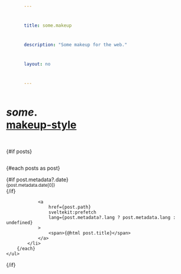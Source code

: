 ```yaml
---
title: some.makeup
description: "Some makeup for the web."
layout: no
---
```


<script context="module">
	import { getPostsFromFiles } from '$libs/utils/index.js';

	const markdownFiles = import.meta.glob("./*.md", { eager: true });
	const excludeFiles = ["index"];

	export const hydrate = false;

	export const load = async ({ url }) => {
		return {
			props: {
				posts: getPostsFromFiles(markdownFiles, url).filter(
					item => !excludeFiles.includes(item.title),
				),
			},
		};
	};
</script>

<script>
	export let posts = [];
</script>

<div class="wrapper">

# _some_**.**[makeup-style](/style)

{#if posts}
	<ul>
		{#each posts as post}
			<li>
				{#if post.metadata?.date}
					<small>
						<time>{post.metadata.date[0]}</time>
					</small>
				{/if}

				<a
					href={post.path}
					sveltekit:prefetch
					lang={post.metadata?.lang ? post.metadata.lang : undefined}
				>
					<span>{@html post.title}</span>
				</a>
			</li>
		{/each}
	</ul>
{/if}

</div>

<style>
	.wrapper {
		display: grid;
		grid-template-columns: var(--content-width);
		padding-inline-start: var(--view-inline);
		padding-inline-end: var(--view-inline);
		text-rendering: optimizeLegibility;

		/* Adjust font-size */
		font-size: clamp(
			var(--font-size) + .125rem,
			var(--font-size) + min(1vw,1.5vh),
			2.125rem
		);
	}

	h1 strong::after {
		content: '';
		display: block;
	}

	a {
		display: inline-flex;
		flex-wrap: wrap;

		min-height: var(--TOUCH-TARGET-SIZE, 48px);
		min-width: var(--TOUCH-TARGET-SIZE, 48px);
	}

	ul {
		display: grid;
		gap: 1em;
		list-style: none;
		padding: 0;
	}

	time {
		display: block;
	}
</style>
